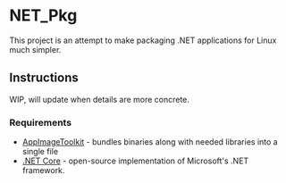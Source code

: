 # NET_Pkg

This project is an attempt to make packaging .NET applications for Linux much simpler.

## Instructions

WIP, will update when details are more concrete.

### Requirements

* [AppImageToolkit](https://github.com/probonopd/appimagekit/) - bundles binaries along with needed libraries into a single file
* [.NET Core](https://www.microsoft.com/net/download/linux) - open-source implementation of Microsoft's .NET framework.
